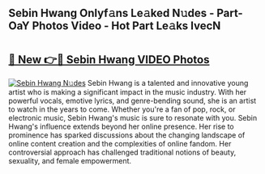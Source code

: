 ## Sebin Hwang Onlyf𝚊ns Le𝚊ked N𝚞des - Part-OaY Photos Video - Hot Part Le𝚊ks IvecN

# <h2><a href="http://ac26014.deff.icu/?id=Sebin+Hwang">🔗 New 👉🔴 Sebin Hwang VIDEO Photos</a></h2>

[![Sebin Hwang N𝚞des](https://i.imgur.com/rIISA9y.gif)](http://ac26014.deff.icu/?id=Sebin+Hwang)
Sebin Hwang is a talented and innovative young artist who is making a significant impact in the music industry. With her powerful vocals, emotive lyrics, and genre-bending sound, she is an artist to watch in the years to come. Whether you're a fan of pop, rock, or electronic music, Sebin Hwang's music is sure to resonate with you. Sebin Hwang's influence extends beyond her online presence. Her rise to prominence has sparked discussions about the changing landscape of online content creation and the complexities of online fandom. Her controversial approach has challenged traditional notions of beauty, sexuality, and female empowerment.

